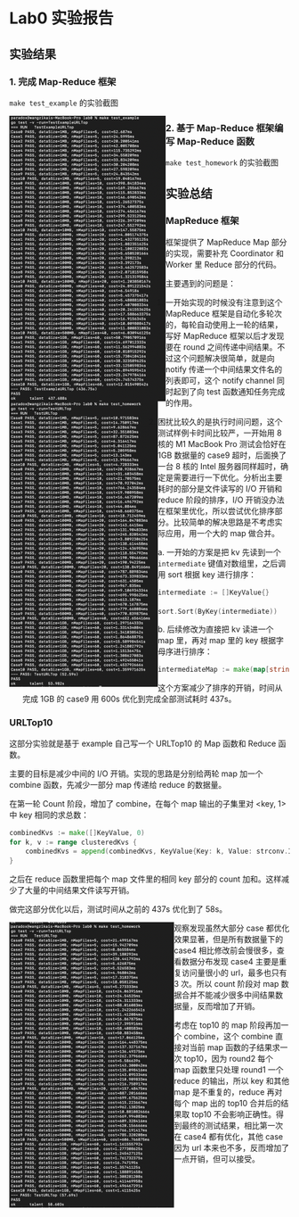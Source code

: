 # Lab0 实验报告

## 实验结果

### 1. 完成 Map-Reduce 框架

`make test_example` 的实验截图

<img src="Screen Shot 2021-08-04 at 16.12.28.png" alt="Screen Shot 2021-08-04 at 16.12.28" style="zoom:50%;" align = "left"/>

### 2. 基于 Map-Reduce 框架编写 Map-Reduce 函数

`make test_homework` 的实验截图

<img src="Screen Shot 2021-08-04 at 23.54.43.png" alt="Screen Shot 2021-08-04 at 23.54.43" style="zoom:50%;" align="left"/>

## 实验总结

### MapReduce 框架

框架提供了 MapReduce Map 部分的实现，需要补充 Coordinator 和 Worker 里 Reduce 部分的代码。

主要遇到的问题是：

1. 一开始实现的时候没有注意到这个 MapReduce 框架是自动化多轮次的，每轮自动使用上一轮的结果，写好 MapReduce 框架以后才发现要在 round 之间传递中间结果。不过这个问题解决很简单，就是向 notify 传递一个中间结果文件名的列表即可，这个 notify channel 同时起到了向 test 函数通知任务完成的作用。

2. 困扰比较久的是执行时间问题，这个测试样例卡时间比较严，一开始用 8 核的 M1 MacBook Pro 测试会恰好在 1GB 数据量的 case9 超时，后面换了一台 8 核的 Intel 服务器同样超时，确定是需要进行一下优化。分析出主要耗时的部分是文件读写的 I/O 开销和 reduce 阶段的排序，I/O 开销没办法在框架里优化，所以尝试优化排序部分。比较简单的解决思路是不考虑实际应用，用一个大的 map 做合并。

   a. 一开始的方案是把 kv 先读到一个 `intermediate` 键值对数组里，之后调用 sort 根据 key 进行排序：

   ```go
   intermediate := []KeyValue{}
   
   sort.Sort(ByKey(intermediate))
   ```

   b. 后续修改为直接把 kv 读进一个 map 里，再对 map 里的 key 根据字母序进行排序：

   ```go
   intermediateMap := make(map[string][]string)
   ```

   这个方案减少了排序的开销，时间从完成 1GB 的 case9 用 600s 优化到完成全部测试耗时 437s。

### URLTop10

这部分实验就是基于 example 自己写一个 URLTop10 的 Map 函数和 Reduce 函数。

主要的目标是减少中间的 I/O 开销。实现的思路是分别给两轮 map 加一个 combine 函数，先减少一部分 map 传递给 reduce 的数据量。

在第一轮 Count 阶段，增加了 combine，在每个 map 输出的子集里对 <key, 1> 中 key 相同的求总数：

```go
combinedKvs := make([]KeyValue, 0)
for k, v := range clusteredKvs {
	combinedKvs = append(combinedKvs, KeyValue{Key: k, Value: strconv.Itoa(len(v))})
}
```

之后在 reduce 函数里把每个 map 文件里的相同 key 部分的 count 加和。这样减少了大量的中间结果文件读写开销。

做完这部分优化以后，测试时间从之前的 437s 优化到了 58s。

<img src="Screen Shot 2021-08-05 at 01.02.19.png" alt="Screen Shot 2021-08-05 at 01.02.19" style="zoom:50%;" align="left"/>

观察发现虽然大部分 case 都优化效果显著，但是所有数据量下的 case4 相比修改前会慢很多，查看数据分布发现 case4 主要是重复访问量很小的 url，最多也只有 3 次。所以 count 阶段对 map 数据合并不能减少很多中间结果数据量，反而增加了开销。

考虑在 top10 的 map 阶段再加一个 combine，这个 combine 直接对当前 map 函数的子结果求一次 top10，因为 round2 每个 map 函数里只处理 round1 一个 reduce 的输出，所以 key 和其他 map 是不重复的，reduce 再对每个 map 出的 top10 合并后的结果取 top10 不会影响正确性。得到最终的测试结果，相比第一次在 case4 都有优化，其他 case 因为 url 本来也不多，反而增加了一点开销，但可以接受。

